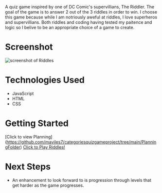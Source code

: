 # <Riddles>
A quiz game inspired by one of DC Comic's supervillians, The Riddler. The goal of the game is to answer 2 out of the 3 riddles in order to win. I choose this game because while I am notriously aweful at riddles, I love superheros and supervillians. Both riddles and coding having tested my paitence and logic so I belive to be an appropriate choice of a game to create. 

# Screenshot

![screenshot of Riddles](https://i.imgur.com/67Zew6x.png)



# Technologies Used

- JavaScript
- HTML
- CSS

# Getting Started

[Click to view Planning] (https://github.com/maviles7/categoriesquizgameproject/tree/main/PlanningFolder)
[Click to Play Riddles!](https://maviles7.github.io/categoriesquizgameproject/)

# Next Steps

- An enhancement to look forward to is progression through levels that get harder as the game progresses. 
